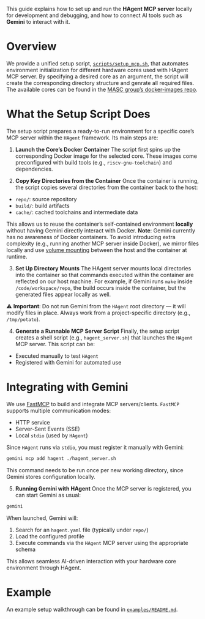 This guide explains how to set up and run the __HAgent MCP server__ locally for development and debugging, and how to connect AI tools such as __Gemini__ to interact with it.

# Overview
We provide a unified setup script, [`scripts/setup_mcp.sh`](https://github.com/masc-ucsc/hagent/blob/main/scripts/setup_mcp.sh), that automates environment initialization for different hardware cores used with HAgent MCP server. By specifying a desired core as an argument, the script will create the corresponding directory structure and genrate all required files. The available cores can be found in the [MASC group’s docker-images repo](https://github.com/masc-ucsc/docker-images).

# What the Setup Script Does
The setup script prepares a ready-to-run environment for a specific core’s MCP server within the `HAgent` framework. Its main steps are:
1. __Launch the Core’s Docker Container__
The script first spins up the corresponding Docker image for the selected core. These images come preconfigured with build tools (e.g., `riscv-gnu-toolchain`) and dependencies.

2. __Copy Key Directories from the Container__
Once the container is running, the script copies several directories from the container back to the host:
- `repo/`: source repository
- `build/`: build artifacts
- `cache/`: cached toolchains and intermediate data

This allows us to reuse the container’s self-contained environment __locally__ without having Gemini directly interact with Docker.
__Note__: Gemini currently has no awareness of Docker containers. To avoid introducing extra complexity (e.g., running another MCP server inside Docker), we mirror files locally and use [volume mounting](https://github.com/masc-ucsc/hagent/blob/d4709b03c1cc037232628359d90dcf82922319cb/hagent/inou/container_manager.py#L555) between the host and the container at runtime.

3. __Set Up Directory Mounts__
The HAgent server mounts local directories into the container so that commands executed within the container are reflected on our host machine. For example, if Gemini runs `make` inside `/code/workspace/repo`, the build occurs inside the container, but the generated files appear locally as well.

⚠️ __Important__:
Do not run Gemini from the `HAgent` root directory — it will modify files in place.
Always work from a project-specific directory (e.g., `/tmp/potato`).

4. __Generate a Runnable MCP Server Script__
Finally, the setup script creates a shell script (e.g., `hagent_server.sh`) that launches the `HAgent` MCP server.
This script can be:
- Executed manually to test `HAgent`
- Registered with Gemini for automated use

# Integrating with Gemini
We use [FastMCP](https://github.com/jlowin/fastmcp) to build and integrate MCP servers/clients. `FastMCP` supports multiple communication modes:
- HTTP service
- Server-Sent Events (SSE)
- Local `stdio` (used by `HAgent`)

Since `HAgent` runs via `stdio`, you must register it manually with Gemini:
```sh
gemini mcp add hagent ./hagent_server.sh
```
This command needs to be run once per new working directory, since Gemini stores configuration locally.

5. __Running Gemini with HAgent__
Once the MCP server is registered, you can start Gemini as usual:
```sh
gemini
```
When launched, Gemini will:
1. Search for an `hagent.yaml` file (typically under `repo/`)
2. Load the configured profile
3. Execute commands via the `HAgent` MCP server using the appropriate schema

This allows seamless AI-driven interaction with your hardware core environment through HAgent.

# Example
An example setup walkthrough can be found in [`examples/README.md`](https://github.com/masc-ucsc/hagent/blob/main/examples/README.md).
